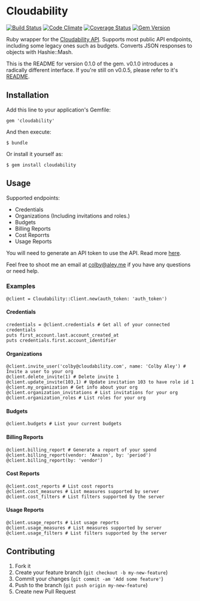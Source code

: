 Cloudability
===

[![Build Status](https://travis-ci.org/ColbyAley/cloudability.png?branch=master)](https://travis-ci.org/ColbyAley/cloudability)
[![Code Climate](https://codeclimate.com/github/ColbyAley/cloudability.png)](https://codeclimate.com/github/ColbyAley/cloudability)
[![Coverage Status](https://coveralls.io/repos/ColbyAley/cloudability/badge.png)](https://coveralls.io/r/ColbyAley/cloudability)
[![Gem Version](https://badge.fury.io/rb/cloudability.png)](http://badge.fury.io/rb/cloudability)

Ruby wrapper for the [Cloudability API](http://developers.cloudability.com/). Supports most public API endpoints, including some legacy ones such as budgets. Converts JSON responses to objects with Hashie::Mash.

This is the README for version 0.1.0 of the gem. v0.1.0 introduces a radically different interface. If you're still on v0.0.5, please refer to it's [README](https://github.com/ColbyAley/cloudability/tree/v0.0.5).

## Installation

Add this line to your application's Gemfile:

    gem 'cloudability'

And then execute:

    $ bundle

Or install it yourself as:

    $ gem install cloudability

## Usage

  Supported endpoints:

  * Credentials
  * Organizations (Including invitations and roles.)
  * Budgets
  * Billing Reports
  * Cost Reporrts
  * Usage Reports

You will need to generate an API token to use the API. Read more [here](https://support.cloudability.com/hc/en-us/articles/204308448-API-setup-and-documentation).

Feel free to shoot me an email at colby@aley.me if you have any questions or need help.

### Examples

    @client = Cloudability::Client.new(auth_token: 'auth_token')

#### Credentials

    credentials = @client.credentials # Get all of your connected credentials
    puts first_account.last.account_created_at
    puts credentials.first.account_identifier

#### Organizations

    @client.invite_user('colby@cloudability.com', name: 'Colby Aley') # Invite a user to your org
    @client.delete_invite(1) # Delete invite 1
    @client.update_invite(103,1) # Update invitation 103 to have role id 1
    @client.my_organization # Get info about your org
    @client.organization_invitations # List invitations for your org
    @client.organization_roles # List roles for your org

#### Budgets

    @client.budgets # List your current budgets

#### Billing Reports

    @client.billing_report # Generate a report of your spend
    @client.billing_report(vendor: 'Amazon', by: 'period')
    @client.billing_report(by: 'vendor')

#### Cost Reports

    @client.cost_reports # List cost reports
    @client.cost_measures # List measures supported by server
    @client.cost_filters # List filters supported by the server

#### Usage Reports

    @client.usage_reports # List usage reports
    @client.usage_measures # List measures supported by server
    @client.usage_filters # List filters supported by the server

## Contributing

1. Fork it
2. Create your feature branch (`git checkout -b my-new-feature`)
3. Commit your changes (`git commit -am 'Add some feature'`)
4. Push to the branch (`git push origin my-new-feature`)
5. Create new Pull Request
